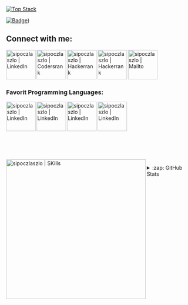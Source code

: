 
[![Top Stack](https://widget.realdeveloper.pro/api/top?stack=Python,Tensorflow,Scikit-Learn)](https://github.com/sipocz)


[![Badge](https://widget.realdeveloper.pro/api/badge?title=Languages%20,%20Framework%20and%20DevOps&badges=Python,Tensorflow,Pandas,Scikit-Learn,Linux,GitHub/Git)](https://github.com/sipocz))

## Connect with me:

[<img align="left" alt="sipoczlaszlo | LinkedIn" width="80px" src="https://cdn.jsdelivr.net/npm/simple-icons@v3/icons/linkedin.svg" />][linkedin]
[<img align="left" alt="sipoczlaszlo | Codersrank" width="80px" src="https://cdn.jsdelivr.net/npm/simple-icons@3.12.0/icons/codersrank.svg" />][codersrank]
[<img align="left" alt="sipoczlaszlo | Hackerrank" width="80px" src="https://cdn.jsdelivr.net/npm/simple-icons@3.12.0/icons/hackerrank.svg" />][hackerrank]
[<img align="left" alt="sipoczlaszlo | Hackerrank" width="80px" src="https://cdn.jsdelivr.net/npm/simple-icons@3.12.0/icons/youtube.svg" />][youtube]
[<img align="left" alt="sipoczlaszlo | Mailto" width="80px" src="https://cdn.jsdelivr.net/npm/simple-icons@3.12.0/icons/gmail.svg" />][mailto]

<br />

<br /><br /><br />
### Favorit Programming Languages:

[<img align="left" alt="sipoczlaszlo | LinkedIn" width="80px" src="https://cdn.jsdelivr.net/npm/simple-icons@v3/icons/python.svg" />][python]
[<img align="left" alt="sipoczlaszlo | LinkedIn" width="80px" src="https://cdn.jsdelivr.net/npm/simple-icons@v3/icons/c.svg" />][c]
[<img align="left" alt="sipoczlaszlo | LinkedIn" width="80px" src="https://cdn.jsdelivr.net/npm/simple-icons@v3/icons/csharp.svg" />][csharp]
[<img align="left" alt="sipoczlaszlo | LinkedIn" width="80px" src="https://cdn.jsdelivr.net/npm/simple-icons@v3/icons/java.svg" />][java]

<br /><br /><br />
---

<br /><br /><br />
[<img align="left" alt="sipoczlaszlo | SKills" width="380px" src="https://cr-skills-chart-widget.azurewebsites.net/api/api?username=sipocz" />][mailto]

<details>
  <summary>:zap: GitHub Stats</summary>
  
  <img align="left" alt="codeSTACKr's GitHub Stats" src="https://github-readme-stats.codestackr.vercel.app/api?username=sipocz&show_icons=true&hide_border=false" />

</details>

[linkedin]: https://www.linkedin.com/in/36204746473
[codersrank]: https://profile.codersrank.io/user/sipocz
[youtube]: https://youtube.com/channel/UCx7kBxZKjsCVyj3oQgtpMFA
[mailto]: mailto:sipoczlaszlo@gmail.com
[hackerrank]: https://www.hackerrank.com/sipoczlaszlo
[python]: https://python.org
[java]: https://java.com
[csharp]: https://www.microsoft.com/en-us/download/details.aspx?id=7029
[c]: http://www.codeblocks.org/downloads
